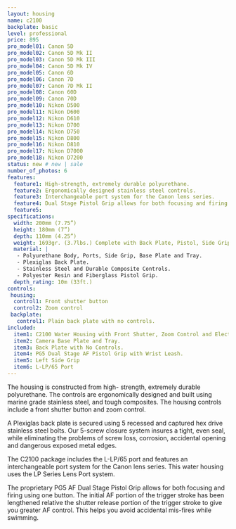 ```yaml
---
layout: housing
name: c2100
backplate: basic
level: professional
price: 895
pro_model01: Canon 5D
pro_model02: Canon 5D Mk II
pro_model03: Canon 5D Mk III
pro_model04: Canon 5D Mk IV
pro_model05: Canon 6D
pro_model06: Canon 7D
pro_model07: Canon 7D Mk II
pro_model08: Canon 60D
pro_model09: Canon 70D
pro_model10: Nikon D500
pro_model11: Nikon D600
pro_model12: Nikon D610
pro_model13: Nikon D700
pro_model14: Nikon D750
pro_model15: Nikon D800
pro_model16: Nikon D810
pro_model17: Nikon D7000
pro_model18: Nikon D7200
status: new # new | sale
number_of_photos: 6
features:
  feature1: High-strength, extremely durable polyurethane.
  feature2: Ergonomically designed stainless steel controls.
  feature3: Interchangeable port system for the Canon lens series.
  feature4: Dual Stage Pistol Grip allows for both focusing and firing using one button.
  feature5:
specifications:
  width: 200mm (7.75”)
  height: 180mm (7”)
  depth: 110mm (4.25”)
  weight: 1693gr. (3.7lbs.) Complete with Back Plate, Pistol, Side Grip and Port.
  material: |
   - Polyurethane Body, Ports, Side Grip, Base Plate and Tray.
   - Plexiglas Back Plate.
   - Stainless Steel and Durable Composite Controls.
   - Polyester Resin and Fiberglass Pistol Grip.
  depth_rating: 10m (33ft.)
controls:
 housing:
  control1: Front shutter button
  control2: Zoom control
 backplate:
   control1: Plain back plate with no controls.
included:
  item1: C2100 Water Housing with Front Shutter, Zoom Control and Electronic Cabling.
  item2: Camera Base Plate and Tray.
  item3: Back Plate with No Controls.
  item4: PG5 Dual Stage AF Pistol Grip with Wrist Leash.
  item5: Left Side Grip
  item6: L-LP/65 Port
---
```

The housing is constructed from high- strength, extremely durable polyurethane. The controls are ergonomically designed and built using marine grade stainless steel, and tough composites. The housing controls include a front shutter button and zoom control.

A Plexiglas back plate is secured using 5 recessed and captured hex drive stainless steel bolts. Our 5-screw closure system insures a tight, even seal, while eliminating the problems of screw loss, corrosion, accidental opening and dangerous exposed metal edges.

The C2100 package includes the L-LP/65 port and features an interchangeable port system for the Canon lens series. This water housing uses the LP Series Lens Port system.

The proprietary PG5 AF Dual Stage Pistol Grip allows for both focusing and firing using one button. The initial AF portion of the trigger stroke has been lengthened relative the shutter release portion of the trigger stroke to give you greater AF control. This helps you avoid accidental mis-fires while swimming.
